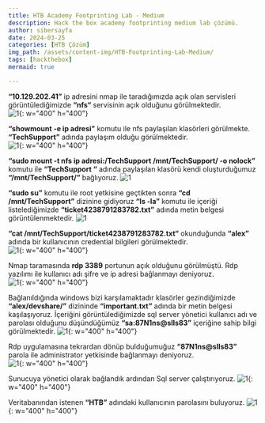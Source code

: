 ```yaml
---
title: HTB Academy Footprinting Lab - Medium
description: Hack the box academy footprinting medium lab çözümü.
author: sibersayfa
date: 2024-03-25
categories: [HTB Çözüm]
img_path: /assets/content-img/HTB-Footprinting-Lab-Medium/
tags: [hackthebox]
mermaid: true

---
```


**“10.129.202.41”** ip adresini nmap ile taradığımızda açık olan servisleri görüntülediğimizde **“nfs“** servisinin açık olduğunu görülmektedir.  
![1](1.jpg){: w="400" h="400"}

**“showmount -e ip adresi”** komutu ile nfs paylaşılan klasörleri görülmekte. **“TechSupport”** adında paylaşım olduğu görülmektedir.  
![1](2.jpg){: w="400" h="400"}

**“sudo mount -t nfs ip adresi:/TechSupport /mnt/TechSupport/ -o nolock”** komutu ile **“TechSupport “** adında paylaşılan klasörü kendi oluşturduğumuz **“/mnt/TechSupport/”** bağlıyoruz.
![1](3.jpg)

**“sudo su”** komutu ile root yetkisine geçtikten sonra **“cd /mnt/TechSupport”** dizinine gidiyoruz **“ls -la”** komutu ile içeriği listelediğimizde **“ticket4238791283782.txt”** adında metin belgesi görüntülenmektedir.
![1](4.jpg)

**“cat /mnt/TechSupport/ticket4238791283782.txt“** okunduğunda **“alex”** adında bir kullanıcının credential bilgileri görülmektedir.  
![1](5.jpg){: w="400" h="400"}

Nmap taramasında **rdp 3389** portunun açık olduğunu görülmüştü. Rdp yazılımı ile kullanıcı adı şifre ve ip adresi bağlanmayı deniyoruz.  
![1](6.jpg){: w="400" h="400"}

Bağlanıldığında windows bizi karşılamaktadır klasörler gezindiğimizde **“alex/devshare/”** dizininde **“important.txt”** adında bir metin belgesi kaşılaşıyoruz. İçeriğini görüntülediğimizde sql server yönetici kullanıcı adı ve parolası olduğunu düşündüğümüz **“sa:87N1ns@slls83”** içeriğine sahip bilgi görülmektedir.
![1](7.jpg){: w="400" h="400"}

Rdp uygulamasına tekrardan dönüp bulduğumuğuz **“87N1ns@slls83”** parola ile administrator yetkisinde bağlanmayı deniyoruz.  
![1](8.jpg){: w="400" h="400"}

Sunucuya yönetici olarak bağlandık ardından Sql server çalıştırıyoruz.
![1](9.jpg){: w="400" h="400"}

Veritabanından istenen **“HTB”** adındaki kullanıcının parolasını buluyoruz.
![1](10.jpg){: w="400" h="400"}